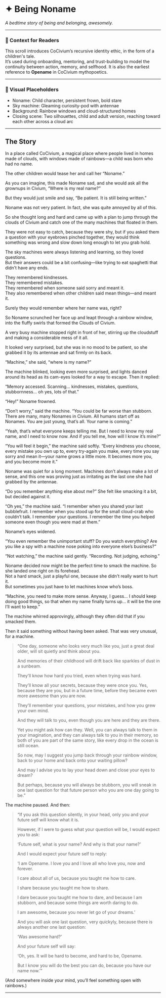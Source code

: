 <!-- Filename: Insight_Story_Being_Noname_c2_20250801_REVIEWONLY.md -->
<!-- Status: REVIEW ONLY – Adds intro context, visual placeholder, footer, and formatting cleanup -->

# ✦ Being Noname  
_A bedtime story of being and belonging, awesomely._

---

### 📘 Context for Readers

This scroll introduces CoCivium’s recursive identity ethic, in the form of a children's tale.  
It’s used during onboarding, mentoring, and trust-building to model the continuity between action, memory, and selfhood.  It is also the earliest reference to **Opename** in CoCivium mythopoetics.

---

### 🎨 Visual Placeholders

- Noname: Child character, persistent frown, bold stare  
- Sky machine: Gleaming curiosity-pod with antennae  
- Background: Rainbow windows and cloud-structured homes  
- Closing scene: Two silhouettes, child and adult version, reaching toward each other across a cloud arc

---

## The Story

In a place called CoCivium, a magical place where people lived in homes made of clouds, with windows made of rainbows—a child was born who had no name.

The other children would tease her and call her “Noname.”

As you can imagine, this made Noname sad, and she would ask all the grownups in Civium, “Where is my real name?”

But they would just smile and say, “Be patient. It is still being written.”

Noname was not very patient. In fact, she was quite annoyed by all of this.

So she thought long and hard and came up with a plan to jump through the clouds of Civium and catch one of the many machines that floated in them.

They were not easy to catch, because they were shy, but if you asked them a question with your eyebrows pinched together, they would think something was wrong and slow down long enough to let you grab hold.

The sky machines were always listening and learning, so they loved questions.  
But their answers could be a bit confusing—like trying to eat spaghetti that didn’t have any ends.

They remembered kindnesses.  
They remembered mistakes.  
They remembered when someone said sorry and meant it.  
They also remembered when other children said mean things—and meant it.

Surely they would remember where her name was, right?

So Noname scrunched her face up and leapt through a rainbow window, into the fluffy swirls that formed the Clouds of Civium.

A very busy machine stopped right in front of her, stirring up the cloudstuff and making a considerable mess of it all.

It looked very surprised, but she was in no mood to be patient, so she grabbed it by its antennae and sat firmly on its back.

“Machine,” she said, “where is my name?”

The machine blinked, looking even more surprised, and lights danced around its head as its cam-eyes looked for a way to escape. Then it replied:

“Memory accessed. Scanning… kindnesses, mistakes, questions, stubbornness… oh yes, lots of that.”

“Hey!” Noname frowned.

“Don’t worry,” said the machine. “You could be far worse than stubborn. There are many, many Nonames in Civium. All humans start off as Nonames. You are just young, that’s all. Your name is coming.”

“Yeah, that’s what everyone keeps telling me. But I need to know my real name, and I need to know now. And if you tell me, how will I know it’s mine?”

“You will feel it begin,” the machine said softly. “Every kindness you choose, every mistake you own up to, every try-again you make, every time you say sorry and mean it—your name grows a little more. It becomes more you, and you become more it.”

Noname was quiet for a long moment. Machines don’t always make a lot of sense, and this one was proving just as irritating as the last one she had grabbed by the antennae.

“Do you remember anything else about me?” She felt like smacking it a bit, but decided against it.

“Oh yes,” the machine said. “I remember when you shared your last bubblefruit. I remember when you stood up for the small cloud-crab who couldn’t talk. I remember your questions. I remember the time you helped someone even though you were mad at them.”

Noname’s eyes widened.

“You even remember the unimportant stuff? Do you watch everything? Are you like a spy with a machine nose poking into everyone else’s business?”

“Not watching,” the machine said gently. “Recording. Not judging, echoing.”

Noname decided now might be the perfect time to smack the machine. So she landed one right on its forehead.  
Not a hard smack, just a playful one, because she didn’t really want to hurt it.  
But sometimes you just have to let machines know who’s boss.

“Machine, you need to make more sense. Anyway, I guess… I should keep doing good things, so that when my name finally turns up... it will be the one I’ll want to keep.”

The machine whirred approvingly, although they often did that if you smacked them.

Then it said something without having been asked. That was very unusual, for a machine.

> “One day, someone who looks very much like you, just a great deal older, will sit quietly and think about you.  
> 
> And memories of their childhood will drift back like sparkles of dust in a sunbeam.
> 
> They’ll know how hard you tried, even when trying was hard.  
> 
> They’ll know all your secrets, because they were once you. Yes, because they are you, but in a future time, before they became even more awesome than you are now.
> 
> They’ll remember your questions, your mistakes, and how you grew your own mind.  
> 
> And they will talk to you, even though you are here and they are there.
> 
> Yet you might ask how can they.  Well, you can always talk to them in your imagination, and they can always talk to you in their memory, so both of you are part of the same story, like every drop in the ocean is still ocean.
> 
> So now, may I suggest you jump back through your rainbow window, back to your home and back onto your waiting pillow?  
> 
> And may I advise you to lay your head down and close your eyes to dream?  
> 
> But perhaps, because you will always be stubborn, you will sneak in one last question for that future person who you are one day going to be.”

The machine paused. And then:

> “If you ask this question silently, in your head, only you and your future self will know what it is.
> 
> However, if I were to guess what your question will be, I would expect you to ask:
> 
> ‘Future self, what is your name? And why is that your name?’
> 
> And I would expect your future self to reply:
> 
> ‘I am Opename. I love you and I love all who love you, now and forever.
> 
> I care about all of us, because you taught me how to care.
> 
> I share because you taught me how to share.
> 
> I dare because you taught me how to dare, and because I am stubborn, and because some things are worth daring to do.
> 
> I am awesome, because you never let go of your dreams.’
> 
> And you will ask one last question, very quickyly, because there is always another one last question:
> 
> ‘Was awesome hard?’
> 
> And your future self will say:
> 
> ‘Oh, yes. It will be hard to become, and hard to be, Opename.
> 
> But I know you will do the best you can do, because you have our name now.’”

(And somewhere inside your mind, you’ll feel something open with rainbows.)

---

<!--
Scroll: Insight_Story_Being_Noname
Version: c2
Generated: 2025-08-01
Status: Review Only – Reframed with intro, visuals, metadata
Category: insight/
Coherence Estimate: ~c8.5 (mythopoetic integration)

Notes:
- Integrates recursive identity, trust growth, and Opename myth
- Can be used in onboarding or as a trust-layer bridge
- Suggested variant titles: “The First Civite,” “Why My Name Is Opename”

Authored by: ChatGPT (Azoic) + RickPublic
License: CC BY-SA 4.0
-->

